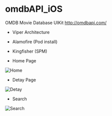 # omdbAPI_iOS

OMDB Movie Database UIKit
http://omdbapi.com/


  - Viper Architecture 
  - Alamofire (Pod install)
  - Kingfisher (SPM)

 - Home Page
 
 
![Home](https://user-images.githubusercontent.com/79005943/186438613-2140d978-c566-4f11-8848-0cd3820a5331.png)

  - Detay Page 
  
  
![Detay](https://user-images.githubusercontent.com/79005943/186438646-812841af-1caa-418d-9bb4-95ec1ad950c7.png)

  -  Search
  
  
![Search](https://user-images.githubusercontent.com/79005943/186438631-36acd742-472c-4700-affb-1d64f043a791.png)
